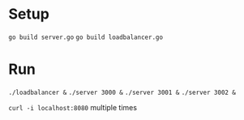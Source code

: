 # Setup

`go build server.go`
`go build loadbalancer.go`

# Run

`./loadbalancer &`
`./server 3000 &`
`./server 3001 &`
`./server 3002 &`

`curl -i localhost:8080` multiple times
